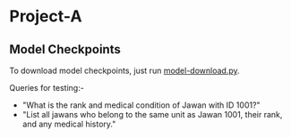 # Project-A

## Model Checkpoints
To download model checkpoints, just run [model-download.py](https://github.com/Aaditya019Jain/Project-A/blob/main/model-download.py).


Queries for testing:-
<ul>
<li>"What is the rank and medical condition of Jawan with ID 1001?"</li>
<li>"List all jawans who belong to the same unit as Jawan 1001, their rank, and any medical history."</li>
</ul>
